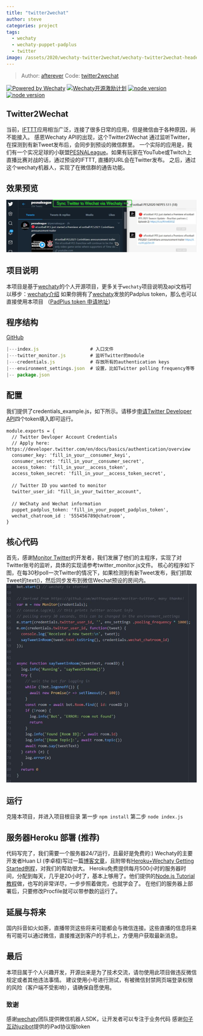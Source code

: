 ```yaml
---
title: "twitter2wechat"
author: steve
categories: project
tags:
  - wechaty
  - wechaty-puppet-padplus
  - twitter
image: /assets/2020/wechaty-twitter2wechat/wechaty-twitter2wechat-header.jpg
---
```


> Author: [afterever](https://github.com/afterever)
> Code: [twitter2wechat](https://github.com/afterever/twitter2wechat)

[![Powered by Wechaty](https://img.shields.io/badge/Powered%20By-Wechaty-blue.svg)](https://github.com/wechaty/wechaty)
[![Wechaty开源激励计划](https://img.shields.io/badge/Wechaty-开源激励计划-green.svg)](https://github.com/juzibot/Welcome/wiki/Everything-about-Wechaty)
[![node version](https://img.shields.io/badge/node-%3E%3D10-blue.svg)](http://nodejs.cn/download/)
[![node version](https://img.shields.io/badge/wechaty-%3E%3D0.40.5-blue.svg)](https://github.com/wechaty/wechaty)

## Twitter2Wechat

当前，[IFTTT](https://ifttt.com)应用相当广泛，连接了很多日常的应用，但是微信由于各种原因，尚不能接入。
感恩Wechaty API的出现，这个Twitter2Wechat 通过监听Twitter，在探测到有新Tweet发布后，会同步到预设的微信群里。
一个实际的应用是，我们有一个实况足球的小联盟[PESNALeague](https://www.pesnaleague.com)。如果有玩家在YouTube或Twitch上直播比赛对战的话，通过预设的IFTTT, 直播的URL会在Twitter发布。
之后，通过这个wechaty机器人，实现了在微信群的通告功能。

## 效果预览

![Header Picture](/assets/2020/wechaty-twitter2wechat/wechaty-twitter2wechat-header.jpg)

## 项目说明

本项目是基于[wechaty](https://github.com/wechaty/wechaty)的个人开源项目，更多关于`wechaty`项目说明及api文档可以移步：[wechaty介绍](https://wechaty.js.org/v/zh/)
如果你拥有了[wechaty](https://github.com/wechaty/wechaty)发放的Padplus token，那么也可以直接使用本项目 （[PadPlus token 申请地址](https://github.com/juzibot/Welcome/wiki/Everything-about-Wechaty)）

## 程序结构

[GitHub](https://github.com/afterever/twitter2wechat)

```js
|---index.js                   # 入口文件
|---twitter_monitor.js         # 监听Twitter的module
|---credentials.js             # 存放所有的authentication keys
|---environment_settings.json  # 设置，比如Twitter polling frequency等等
|-- package.json
```

## 配置

我们提供了credentials_example.js，如下所示。请移步[申请Twitter Developer API](https://developer.twitter.com/en/docs/basics/authentication/overview)四个token填入即可运行。

```shell script
module.exports = {
  // Twitter Devloper Account Credentials
  // Apply here: https://developer.twitter.com/en/docs/basics/authentication/overview
  consumer_key: 'fill_in_your__consumer_keyi',
  consumer_secret: 'fill_in_your__consumer_secret',
  access_token: 'fill_in_your__access_token',
  access_token_secret: 'fill_in_your__access_token_secret',

  // Twitter ID you wanted to monitor
  twitter_user_id: "fill_in_your_twitter_account",

  // WeChaty and Wechat information
  puppet_padplus_token: 'fill_in_your_puppet_padplus_token',
  wechat_chatroom_id : '555456789@chatroom',
}
```

## 核心代码

首先，感谢[Monitor Twitter](https://github.com/matthewpalmer/monitor-twitter)的开发者，我们发展了他们的主程序，实现了对Twitter账号的监听，具体的实现请参考twitter_monitor.js文件。
核心的程序如下图，在每30秒poll一次Twitter的情况下，如果检测到有新Tweet发布，我们抓取Tweet的text()，然后同步发布到微信Wechat预设的房间内。
![Core Code](/assets/2020/wechaty-twitter2wechat/core-code.jpg)

## 运行

克隆本项目，并进入项目根目录
第一步 `npm install`
第二步 `node index.js`

## 服务器Heroku 部署 (推荐)

代码写完了，我们需要一个服务器24/7运行，且最好是免费的:)
Wechaty的主要开发者Huan LI (李卓桓)写过一篇[博客文章](https://wechaty.github.io/heroku-deploy-button-for-wechaty-starter-template/)，且附带有[Heroku+Wechaty Getting Started例程](https://github.com/wechaty/heroku-wechaty-getting-started)，对我们的帮助很大。
Heroku免费提供每月500小时的服务器时间，分配到每天，几乎是20小时了，基本上够用了。他们提供的[Node.js Tutorial教程](https://devcenter.heroku.com/articles/getting-started-with-nodejs?singlepage=true)做，也写的非常详尽，一步步照着做完，也就学会了。
在他们的服务器上部署后，只要修改Procfile就可以带参数的运行了。

## 延展与将来

国内抖音如火如荼，直播带货这些将来可能都会与微信连接。这些直播的信息将来有可能可以通过微信，直接推送到客户的手机上，方便用户获取最新消息。

## 最后

本项目属于个人兴趣开发，开源出来是为了技术交流，请勿使用此项目做违反微信规定或者其他违法事情。
建议使用小号进行测试，有被微信封禁网页端登录权限的风险（客户端不受影响），请确保自愿使用。

### 致谢

感谢[wechaty](https://github.com/wechaty/wechaty)团队提供微信机器人SDK，让开发者可以专注于业务代码
感谢[句子互动juzibot](https://www.juzibot.com/)提供的iPad协议版token
